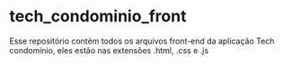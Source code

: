# tech_condominio_front
Esse repositório contém todos os arquivos front-end da aplicação Tech condomínio, eles estão nas extensões .html, .css e .js
